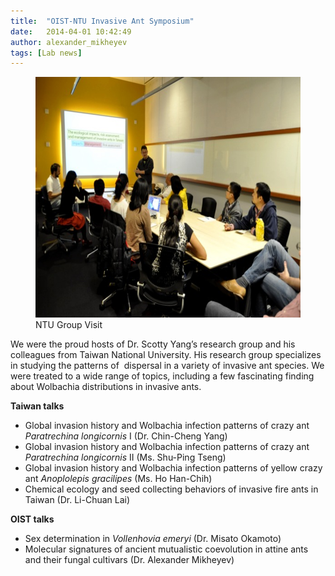 ```yaml
---
title:  "OIST-NTU Invasive Ant Symposium"
date:   2014-04-01 10:42:49
author: alexander_mikheyev
tags: [Lab news]
---
```


<figure>
	<a href="../wp-content/uploads/2014/04/DSC0067.jpg" class="grouped_elements" rel="tc-fancybox-group1106"><img class="size-full wp-image-1107" alt="NTU Group Visit" src="../wp-content/uploads/2014/04/DSC0067.jpg" width="580" height="385" /></a>
	<figcaption>NTU Group Visit</figcaption>
</figure>
 
We were the proud hosts of Dr. Scotty Yang&#8217;s research group and his colleagues from Taiwan National University. His research group specializes in studying the patterns of  dispersal in a variety of invasive ant species. We were treated to a wide range of topics, including a few fascinating finding about Wolbachia distributions in invasive ants.

**Taiwan talks** 

  * Global invasion history and Wolbachia infection patterns of crazy ant *Paratrechina longicornis* I (Dr. Chin-Cheng Yang)
  * Global invasion history and Wolbachia infection patterns of crazy ant *Paratrechina longicornis* II (Ms. Shu-Ping Tseng)
  * Global invasion history and Wolbachia infection patterns of yellow crazy ant *Anoplolepis gracilipes* (Ms. Ho Han-Chih)
  * Chemical ecology and seed collecting behaviors of invasive fire ants in Taiwan (Dr. Li-Chuan Lai)

**OIST talks** 

  * Sex determination in *Vollenhovia emeryi* (Dr. Misato Okamoto)
  * Molecular signatures of ancient mutualistic coevolution in attine ants and their fungal cultivars (Dr. Alexander Mikheyev)

